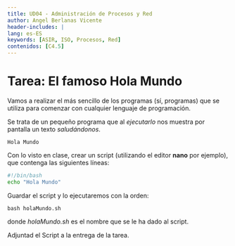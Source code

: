 ```yaml
---
title: UD04 - Administración de Procesos y Red
author: Angel Berlanas Vicente
header-includes: |
lang: es-ES
keywords: [ASIR, ISO, Procesos, Red]
contenidos: [C4.5]
---
```


# Tarea: El famoso Hola Mundo

Vamos a realizar el más sencillo de los programas (sí, programas) que se utiliza para comenzar con cualquier lenguaje
de programación.

Se trata de un pequeño programa que al *ejecutarlo* nos muestra por pantalla un texto *saludándonos*.


`Hola Mundo`

Con lo visto en clase, crear un script (utilizando el editor **nano** por ejemplo), que contenga las siguientes
líneas:

```bash
#!/bin/bash
echo "Hola Mundo"
```

Guardar el script y lo ejecutaremos con la orden:

`bash holaMundo.sh`

donde *holaMundo.sh* es el nombre que se le ha dado al script.

Adjuntad el Script a la entrega de la tarea.
